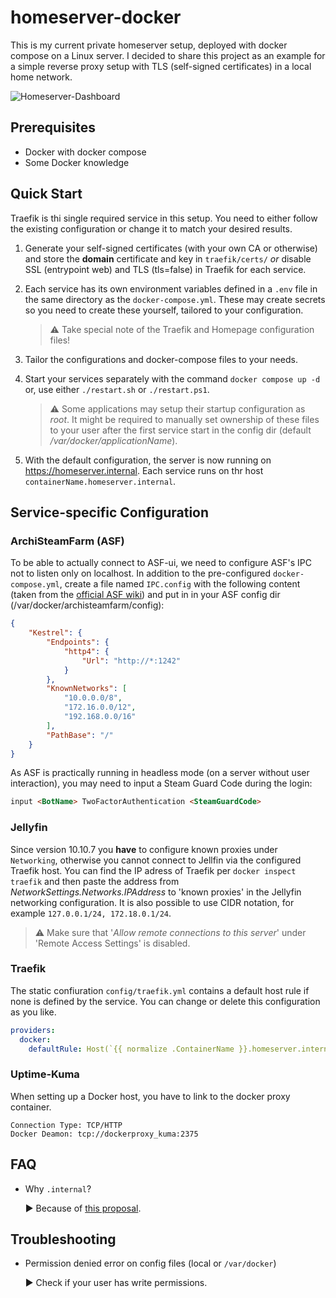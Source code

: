 # homeserver-docker

This is my current private homeserver setup, deployed with docker compose on a Linux server. 
I decided to share this project as an example for a simple reverse proxy setup with TLS (self-signed certificates) in a local home network.

![Homeserver-Dashboard](https://github.com/user-attachments/assets/bd093db8-78b9-4c46-a1b4-028b733e4865)


## Prerequisites

- Docker with docker compose
- Some Docker knowledge


## Quick Start

Traefik is thi single required service in this setup. You need to either follow the existing configuration or change it to match your desired results.

1. Generate your self-signed certificates (with your own CA or otherwise) and store the **domain** certificate and key in `traefik/certs/` *or* disable SSL (entrypoint web) and TLS (tls=false) in Traefik for each service.
2. Each service has its own environment variables defined in a `.env` file in the same directory as the `docker-compose.yml`. These may create secrets so you need to create these yourself, tailored to your configuration.

    > :warning: Take special note of the Traefik and Homepage configuration files!

3. Tailor the configurations and docker-compose files to your needs.
4. Start your services separately with the command `docker compose up -d` or, use either `./restart.sh` or `./restart.ps1`.
    > :warning: Some applications may setup their startup configuration as *root*. It might be required to manually set ownership of these files to your user after the first service start in the config dir (default */var/docker/applicationName*).
5. With the default configuration, the server is now running on https://homeserver.internal. Each service runs on thr host `containerName.homeserver.internal`.


## Service-specific Configuration

### ArchiSteamFarm (ASF)

To be able to actually connect to ASF-ui, we need to configure ASF's IPC not to listen only on localhost. In addition to the pre-configured `docker-compose.yml`, create a file named `IPC.config` with the following content (taken from the [official ASF wiki](https://github.com/JustArchiNET/ArchiSteamFarm/wiki/IPC#custom-configuratio)) and put in in your ASF config dir (/var/docker/archisteamfarm/config):

```json
{
	"Kestrel": {
		"Endpoints": {
			"http4": {
				"Url": "http://*:1242"
			}
		},
		"KnownNetworks": [
			"10.0.0.0/8",
			"172.16.0.0/12",
			"192.168.0.0/16"
		],
		"PathBase": "/"
	}
}
```
As ASF is practically running in headless mode (on a server without user interaction), you may need to input a Steam Guard Code during the login: 
```md
input <BotName> TwoFactorAuthentication <SteamGuardCode>
```

### Jellyfin
Since version 10.10.7 you **have** to configure known proxies under `Networking`, otherwise you cannot connect to Jellfin via the configured Traefik host.
You can find the IP adress of Traefik per `docker inspect traefik` and then paste the address from *NetworkSettings.Networks.IPAddress* to 'known proxies' in the Jellyfin networking configuration.
It is also possible to use CIDR notation, for example `127.0.0.1/24, 172.18.0.1/24`.

> :warning: Make sure that '*Allow remote connections to this server*' under 'Remote Access Settings' is disabled.


### Traefik
The static confiuration `config/traefik.yml` contains a default host rule if none is defined by the service. You can change or delete this configuration as you like.

```yaml
providers:
  docker:
    defaultRule: Host(`{{ normalize .ContainerName }}.homeserver.internal`)
```


### Uptime-Kuma
When setting up a Docker host, you have to link to the docker proxy container.

`Connection Type: TCP/HTTP`  
`Docker Deamon: tcp://dockerproxy_kuma:2375`


## FAQ

- Why `.internal`?

    :arrow_forward: Because of [this proposal](https://www.icann.org/en/public-comment/proceeding/proposed-top-level-domain-string-for-private-use-24-01-2024).


## Troubleshooting

- Permission denied error on config files (local or `/var/docker`) 

    :arrow_forward: Check if your user has write permissions.
